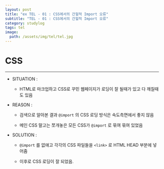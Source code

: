 ```yaml
---
layout: post
title: "ex TEL - 01 : CSS에서의 간헐적 Import 오류"
subtitle: "TEL - 01 : CSS에서의 간헐적 Import 오류"
category: studylog
tags: tel
image:
  path: /assets/img/tel/tel.jpg
---
```


<!-- more -->

# CSS

---

- SITUATION :

  - HTML로 마크업하고 CSS로 꾸민 웹페이지가 로딩이 잘 될때가 있고 다 깨질때도 있음

- REASON :

  - 검색으로 알아본 결과 `@import` 의 CSS 로딩 방식은 속도측면에서 좋지 않음

  - 메인 CSS 말고는 쪼개놓은 모든 CSS가 `@import` 로 묶여 묶여 있었음

- SOLUTION :

  - `@import` 를 없애고 각각의 CSS 파일들을 `<link>` 로 HTML HEAD 부분에 넣어줌

  - 이후로 CSS 로딩이 잘 되었음.
